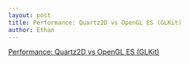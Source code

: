 ```yaml
---
layout: post
title: Performance: Quartz2D vs OpenGL ES (GLKit)
author: Ethan
---
```

  
[Performance: Quartz2D vs OpenGL ES (GLKit)](http://stackoverflow.com/questions/12196688/performance-quartz2d-vs-opengl-es-glkit)